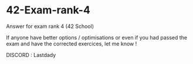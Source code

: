 # 42-Exam-rank-4
Answer for exam rank 4 (42 School)


If anyone have better options / optimisations or even if you had passed the exam and have the corrected exercices, let me know !

DISCORD : Lastdady

